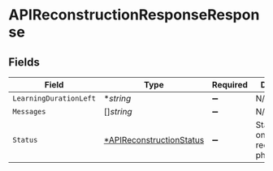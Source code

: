 # APIReconstructionResponseResponse


## Fields

| Field                                                                      | Type                                                                       | Required                                                                   | Description                                                                |
| -------------------------------------------------------------------------- | -------------------------------------------------------------------------- | -------------------------------------------------------------------------- | -------------------------------------------------------------------------- |
| `LearningDurationLeft`                                                     | **string*                                                                  | :heavy_minus_sign:                                                         | N/A                                                                        |
| `Messages`                                                                 | []*string*                                                                 | :heavy_minus_sign:                                                         | N/A                                                                        |
| `Status`                                                                   | [*APIReconstructionStatus](../../models/shared/apireconstructionstatus.md) | :heavy_minus_sign:                                                         | Status of an ongoing API reconstruction phase.                             |